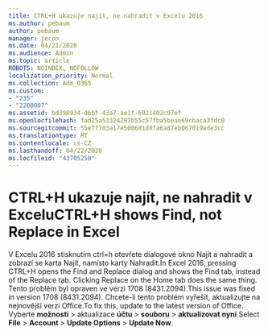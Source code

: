 ```yaml
---
title: CTRL+H ukazuje najít, ne nahradit v Excelu 2016
ms.author: pebaum
author: pebaum
manager: jecon
ms.date: 04/21/2020
ms.audience: Admin
ms.topic: article
ROBOTS: NOINDEX, NOFOLLOW
localization_priority: Normal
ms.collection: Adm_O365
ms.custom:
- "235"
- "2200007"
ms.assetid: bd398934-d6bf-43a7-ae1f-6921402c07ef
ms.openlocfilehash: fad25a53324297b55c57fba5beae69cbaca3fdc0
ms.sourcegitcommit: 55eff703a17e500681d8fa6a87eb067019ade3cc
ms.translationtype: MT
ms.contentlocale: cs-CZ
ms.lasthandoff: 04/22/2020
ms.locfileid: "43705258"
---
```

# <a name="ctrlh-shows-find-not-replace-in-excel"></a><span data-ttu-id="af226-102">CTRL+H ukazuje najít, ne nahradit v Excelu</span><span class="sxs-lookup"><span data-stu-id="af226-102">CTRL+H shows Find, not Replace in Excel</span></span>

<span data-ttu-id="af226-103">V Excelu 2016 stisknutím ctrl+h otevřete dialogové okno Najít a nahradit a zobrazí se karta Najít, namísto karty Nahradit.</span><span class="sxs-lookup"><span data-stu-id="af226-103">In Excel 2016, pressing CTRL+H opens the Find and Replace dialog and shows the Find tab, instead of the Replace tab. Clicking Replace on the Home tab does the same thing.</span></span> <span data-ttu-id="af226-104">Tento problém byl opraven ve verzi 1708 (8431.2094).</span><span class="sxs-lookup"><span data-stu-id="af226-104">This issue was fixed in version 1708 (8431.2094).</span></span> <span data-ttu-id="af226-105">Chcete-li tento problém vyřešit, aktualizujte na nejnovější verzi Office.</span><span class="sxs-lookup"><span data-stu-id="af226-105">To fix this, update to the latest version of Office.</span></span> <span data-ttu-id="af226-106">Vyberte **možnosti** \> aktualizace **účtu** \> **souboru** \> **aktualizovat nyní**.</span><span class="sxs-lookup"><span data-stu-id="af226-106">Select **File** \> **Account** \> **Update Options** \> **Update Now**.</span></span>
  